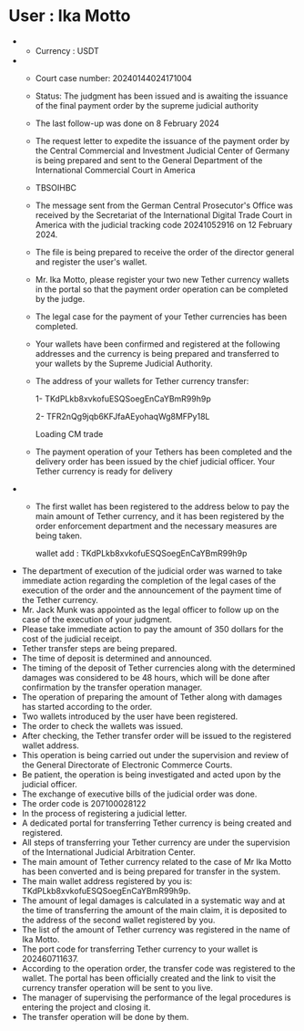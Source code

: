 # User : Ika Motto

* * Currency : USDT
 * * Court case number: 20240144024171004
   * Status: The judgment has been issued and is awaiting the issuance of the final payment order by the supreme judicial authority
   * The last follow-up was done on 8 February 2024
   * The request letter to expedite the issuance of the payment order by the Central Commercial and Investment Judicial Center of Germany is being prepared and sent to the General Department of the International Commercial Court in America
   * TBSOIHBC
   * The message sent from the German Central Prosecutor's Office was received by the Secretariat of the International Digital Trade Court in America with the judicial tracking code 20241052916 on 12 February 2024.
   * The file is being prepared to receive the order of the director general and register the user's wallet.
   * Mr. Ika Motto, please register your two new Tether currency wallets in the portal so that the payment order operation can be completed by the judge.
   * The legal case for the payment of your Tether currencies has been completed.
   * Your wallets have been confirmed and registered at the following addresses and the currency is being prepared and transferred to your wallets by the Supreme Judicial Authority.
   * The address of your wallets for Tether currency transfer:
     
     1- TKdPLkb8xvkofuESQSoegEnCaYBmR99h9p
   
     2- TFR2nQg9jqb6KFJfaAEyohaqWg8MFPy18L

      Loading CM trade
     
    * The payment operation of your Tethers has been completed and the delivery order has been issued by the chief judicial officer.
Your Tether currency is ready for delivery
  * * The first wallet has been registered to the address below to pay the main amount of Tether currency, and it has been registered by the order enforcement department and the necessary measures are being taken.
      
      wallet add : TKdPLkb8xvkofuESQSoegEnCaYBmR99h9p
  * The department of execution of the judicial order was warned to take immediate action regarding the completion of the legal cases of the execution of the order and the announcement of the payment time of the Tether currency.
  * Mr. Jack Munk was appointed as the legal officer to follow up on the case of the execution of your judgment.
  * Please take immediate action to pay the amount of 350 dollars for the cost of the judicial receipt.
  * Tether transfer steps are being prepared.
  * The time of deposit is determined and announced.
  * The timing of the deposit of Tether currencies along with the determined damages was considered to be 48 hours, which will be done after confirmation by the transfer operation manager.
  * The operation of preparing the amount of Tether along with damages has started according to the order.
  * Two wallets introduced by the user have been registered.
  * The order to check the wallets was issued.
  * After checking, the Tether transfer order will be issued to the registered wallet address.
  * This operation is being carried out under the supervision and review of the General Directorate of Electronic Commerce Courts.
  * Be patient, the operation is being investigated and acted upon by the judicial officer.
  * The exchange of executive bills of the judicial order was done.
  * The order code is 207100028122
  * In the process of registering a judicial letter.
  * A dedicated portal for transferring Tether currency is being created and registered.
  * All steps of transferring your Tether currency are under the supervision of the International Judicial Arbitration Center.
  * The main amount of Tether currency related to the case of Mr Ika Motto has been converted and is being prepared for transfer in the system.
  * The main wallet address registered by you is: TKdPLkb8xvkofuESQSoegEnCaYBmR99h9p.
  * The amount of legal damages is calculated in a systematic way and at the time of transferring the amount of the main claim, it is deposited to the address of the second wallet registered by you.
  * The list of the amount of Tether currency was registered in the name of Ika Motto.
  * The port code for transferring Tether currency to your wallet is 202460711637.
  * According to the operation order, the transfer code was registered to the wallet.
The portal has been officially created and the link to visit the currency transfer operation will be sent to you live.
* The manager of supervising the performance of the legal procedures is entering the project and closing it.
* The transfer operation will be done by them.
   ##
